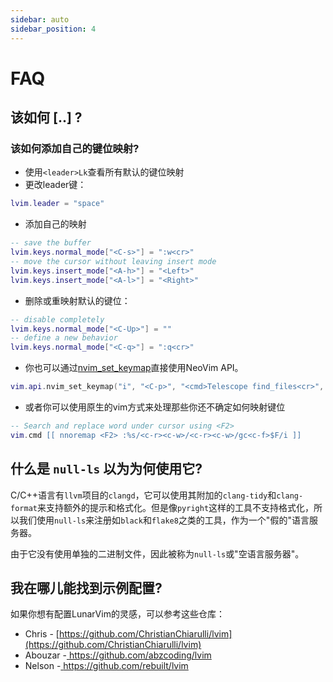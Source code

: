 ```yaml
---
sidebar: auto
sidebar_position: 4
---
```


# FAQ

## 该如何 [..] ?

### 该如何添加自己的键位映射?

- 使用`<leader>Lk`查看所有默认的键位映射
- 更改leader键：

```lua
lvim.leader = "space"
```

- 添加自己的映射

```lua
-- save the buffer
lvim.keys.normal_mode["<C-s>"] = ":w<cr>"
-- move the cursor without leaving insert mode
lvim.keys.insert_mode["<A-h>"] = "<Left>"
lvim.keys.insert_mode["<A-l>"] = "<Right>"
```

- 删除或重映射默认的键位：

```lua
-- disable completely
lvim.keys.normal_mode["<C-Up>"] = ""
-- define a new behavior
lvim.keys.normal_mode["<C-q>"] = ":q<cr>"
```

- 你也可以通过[nvim_set_keymap](<https://neovim.io/doc/user/api.html#nvim_set_keymap()>)直接使用NeoVim API。

```lua
vim.api.nvim_set_keymap("i", "<C-p>", "<cmd>Telescope find_files<cr>", { noremap = true, silent = true, expr = true })
```

- 或者你可以使用原生的vim方式来处理那些你还不确定如何映射键位

```lua
-- Search and replace word under cursor using <F2>
vim.cmd [[ nnoremap <F2> :%s/<c-r><c-w>/<c-r><c-w>/gc<c-f>$F/i ]]
```

## 什么是 `null-ls` 以为为何使用它?

C/C++语言有`llvm`项目的`clangd`，它可以使用其附加的`clang-tidy`和`clang-format`来支持额外的提示和格式化。但是像`pyright`这样的工具不支持格式化，所以我们使用`null-ls`来注册如`black`和`flake8`之类的工具，作为一个"假的"语言服务器。

由于它没有使用单独的二进制文件，因此被称为`null-ls`或"空语言服务器"。

## 我在哪儿能找到示例配置?

如果你想有配置LunarVim的灵感，可以参考这些仓库：

- Chris - [https://github.com/ChristianChiarulli/lvim](https://github.com/ChristianChiarulli/lvim)
- Abouzar -[ https://github.com/abzcoding/lvim ](https://github.com/abzcoding/lvim)
- Nelson -[ https://github.com/rebuilt/lvim ](https://github.com/rebuilt/lvim)
